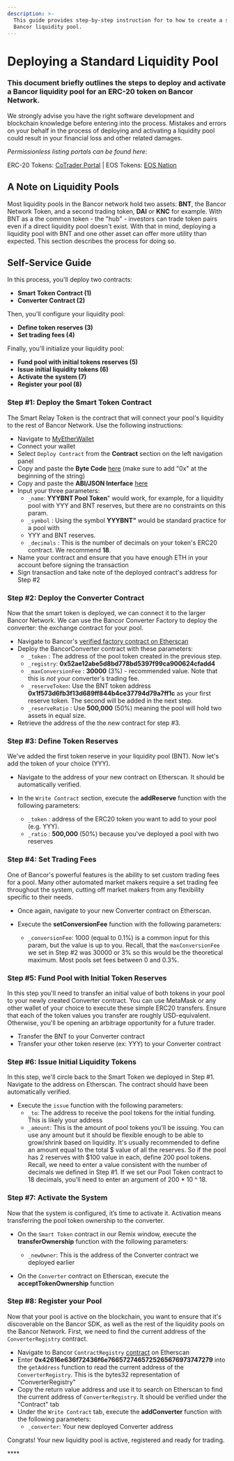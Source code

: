 ```yaml
---
description: >-
  This guide provides step-by-step instruction for to how to create a standard
  Bancor liquidity pool.
---
```


# Deploying a Standard Liquidity Pool

### This document briefly outlines the steps to deploy and activate a Bancor liquidity pool for an ERC-20 token on Bancor Network.

We strongly advise you have the right software development and blockchain knowledge before entering into the process. Mistakes and errors on your behalf in the process of deploying and activating a liquidity pool could result in your financial loss and other related damages.

_Permissionless listing portals can be found here:_

ERC-20 Tokens: [CoTrader Portal](https://bancor.cotrader.com/) \| EOS Tokens: [EOS Nation](https://bancor.eosnation.io/)

## A Note on Liquidity Pools

Most liquidity pools in the Bancor network hold two assets: **BNT**, the Bancor Network Token, and a second trading token, **DAI** or **KNC** for example. With BNT as a the common token - the "hub" - investors can trade token pairs even if a direct liquidity pool doesn't exist. With that in mind, deploying a liquidity pool with BNT and one other asset can offer more utility than expected. This section describes the process for doing so.

## Self-Service Guide

In this process, you'll deploy two contracts:

* **Smart Token Contract \(1\)**
* **Converter Contract \(2\)**

Then, you'll configure your liquidity pool:

* **Define token reserves \(3\)**
* **Set trading fees \(4\)**

Finally, you'll initialize your liquidity pool:

* **Fund pool with initial tokens reserves \(5\)**
* **Issue initial liquidity tokens \(6\)**
* **Activate the system \(7\)**
* **Register your pool \(8\)**

### Step \#1: Deploy the Smart Token Contract

The Smart Relay Token is the contract that will connect your pool's liquidity to the rest of Bancor Network. Use the following instructions:

* Navigate to [MyEtherWallet](https://www.myetherwallet.com/)
* Connect your wallet
* Select `Deploy Contract` from the **Contract** section on the left navigation panel
* Copy and paste the **Byte Code** [here](https://raw.githubusercontent.com/bancorprotocol/contracts/master/solidity/build/SmartToken.bin) \(make sure to add "0x" at the beginning of the string\)
* Copy and paste the **ABI/JSON Interface** [here](https://raw.githubusercontent.com/bancorprotocol/contracts/master/solidity/build/SmartToken.abi)
* Input your three parameters:
  * `_name`:  **YYYBNT Pool Token**" would work, for example, for a liquidity pool with YYY and BNT reserves, but there are no constraints on this param.
  * `_symbol` : Using the symbol **YYYBNT"** would be standard practice for a pool with 
  * YYY and BNT reserves.
  * `_decimals` : This is the number of decimals on your token's ERC20 contract. We recommend **18**.
* Name your contract and ensure that you have enough ETH in your account before signing the transaction
* Sign transaction and take note of the deployed contract's address for Step \#2

### Step \#2: Deploy the Converter Contract

Now that the smart token is deployed, we can connect it to the larger Bancor Network. We can use the Bancor Converter Factory to deploy the converter: the exchange contract for your pool.

* Navigate to Bancor's [verified factory contract on Etherscan](https://etherscan.io/address/0x5ed8c09f98b2b3ed37d07414bb8c3f065bbb802b#writeContract)
* Deploy the BancorConverter contract with these parameters:
  * `_token` : The address of the pool token created in the previous step.
  * `_registry`: **0x52ae12abe5d8bd778bd5397f99ca900624cfadd4**
  * `_maxConversionFee` : **30000** \(3%\) - recommended value. Note that this is _not_ your converter's trading fee.
  * `_reserveToken`: Use the BNT token address **0x1f573d6fb3f13d689ff844b4ce37794d79a7ff1c** as your first reserve token. The second will be added in the next step.
  * `_reserveRatio` : Use **500,000** \(50%\) meaning the pool will hold two assets in equal size.
* Retrieve the address of the the new contract for step \#3. 

### Step \#3: Define Token Reserves

We've added the first token reserve in your liquidity pool \(BNT\). Now let's add the token of your choice \(YYY\). 

* Navigate to the address of your new contract on Etherscan. It should be automatically verified.
* In the `Write Contract` section, execute the **addReserve** function with the following parameters:

  * `_token` : address of the ERC20 token you want to add to your pool \(e.g. YYY\).
  * `_ratio` : **500,000** \(50%\) because you've deployed a pool with two reserves

### Step \#4: Set Trading Fees

One of Bancor's powerful features is the ability to set custom trading fees for a pool. Many other automated market makers require a set trading fee throughout the system, cutting off market makers from any flexibility specific to their needs.

* Once again, navigate to your new Converter contract on Etherscan. 
* Execute the **setConversionFee** function with the following parameters:

  * `_conversionFee`: 1000 \(equal to 0.1%\) is a common input for this param, but the value is up to you. Recall, that the `maxConversionFee` we set in Step \#2 was 30000 or 3% so this would be the theoretical maximum. Most pools set fees between 0 and 0.3%. 

### Step \#5: Fund Pool with Initial Token Reserves

In this step you'll need to transfer an initial value of both tokens in your pool to your newly created Converter contract. You can use MetaMask or any other wallet of your choice to execute these simple ERC20 transfers. Ensure that each of the token values you transfer are roughly USD-equivalent. Otherwise, you'll be opening an arbitrage opportunity for a future trader. 

* Transfer the BNT to your Converter contract
* Transfer your other token reserve \(ex: YYY\) to your Converter contract

### Step \#6: Issue Initial Liquidity Tokens

In this step, we'll circle back to the Smart Token we deployed in Step \#1. Navigate to the address on Etherscan. The contract should have been automatically verified.

* Execute the `issue` function with the following parameters:
  * `_to`: The address to receive the pool tokens for the initial funding. This is likely your address
  * `_amount`: This is the amount of pool tokens you'll be issuing. You can use any amount but it should be flexible enough to be able to grow/shrink based on liquidity. It's usually recommended to define an amount equal to the total $ value of all the reserves. So if the pool has 2 reserves with $100 value in each, define 200 pool tokens. Recall, we need to enter a value consistent with the number of decimals we defined in Step \#1. If we set our Pool Token contract to 18 decimals, you'll need to enter an argument of 200 \* 10 ^ 18.

### Step \#7: Activate the System

Now that the system is configured, it’s time to activate it. Activation means transferring the pool token ownership to the converter.

* On the `Smart Token` contract in our Remix window, execute the **transferOwnership** function with the following parameters:

  * `_newOwner`: This is the address of the Converter contract we deployed earlier

* On the `Converter` contract on Etherscan, execute the **acceptTokenOwnership** function

### Step \#8: Register your Pool

Now that your pool is active on the blockchain, you want to ensure that it's discoverable on the Bancor SDK, as well as the rest of the liquidity pools on the Bancor Network. First, we need to find the current address of the `ConverterRegistry` contract.

* Navigate to Bancor `ContractRegistry` [contract](https://etherscan.io/address/0x52ae12abe5d8bd778bd5397f99ca900624cfadd4#readContract) on Etherscan
* Enter **0x42616e636f72436f6e7665727465725265676973747279** into the `getAddress` function to read the current address of the `ConverterRegistry`. This is the bytes32 representation of "ConverterRegistry"
* Copy the return value address and use it to search on Etherscan to find the current address of `ConverterRegistry`. It should be verified under the "Contract" tab
* Under the `Write Contract` tab, execute the **addConverter** function with the following parameters:
  * `_converter`: Your new deployed Converter address

Congrats! Your new liquidity pool is active, registered and ready for trading.





\*\*\*\*





